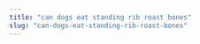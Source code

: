 ```yaml
---
title: "can dogs eat standing rib roast bones"
slug: "can-dogs-eat-standing-rib-roast-bones"
---
```


